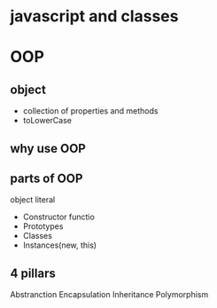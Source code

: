 # javascript and classes

# OOP

## object
- collection of properties and methods
- toLowerCase

## why use OOP

## parts of OOP
object literal

- Constructor functio
- Prototypes
- Classes
- Instances(new, this)


## 4 pillars
Abstranction
Encapsulation
Inheritance
Polymorphism